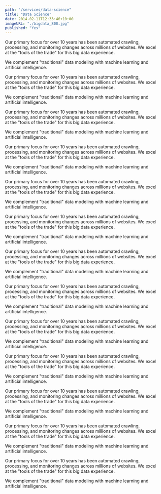 ```yaml
---
path: "/services/data-science"
title: "Data Science"
date: 2014-02-11T12:33:46+10:00
imageURL: "./bigdata_800.jpg"
published: "Yes"
---
```


Our primary focus for over 10 years has been automated crawling, processing, and monitoring changes across millions of websites. 
We excel at the "tools of the trade" for this big data experience.

We complement "traditional" data modeling with machine learning and artificial intelligence.

Our primary focus for over 10 years has been automated crawling, processing, and monitoring changes across millions of websites. 
We excel at the "tools of the trade" for this big data experience.

We complement "traditional" data modeling with machine learning and artificial intelligence.

Our primary focus for over 10 years has been automated crawling, processing, and monitoring changes across millions of websites. 
We excel at the "tools of the trade" for this big data experience.

We complement "traditional" data modeling with machine learning and artificial intelligence.

Our primary focus for over 10 years has been automated crawling, processing, and monitoring changes across millions of websites. 
We excel at the "tools of the trade" for this big data experience.

We complement "traditional" data modeling with machine learning and artificial intelligence.

Our primary focus for over 10 years has been automated crawling, processing, and monitoring changes across millions of websites. 
We excel at the "tools of the trade" for this big data experience.

We complement "traditional" data modeling with machine learning and artificial intelligence.

Our primary focus for over 10 years has been automated crawling, processing, and monitoring changes across millions of websites. 
We excel at the "tools of the trade" for this big data experience.

We complement "traditional" data modeling with machine learning and artificial intelligence.

Our primary focus for over 10 years has been automated crawling, processing, and monitoring changes across millions of websites. 
We excel at the "tools of the trade" for this big data experience.

We complement "traditional" data modeling with machine learning and artificial intelligence.

Our primary focus for over 10 years has been automated crawling, processing, and monitoring changes across millions of websites. 
We excel at the "tools of the trade" for this big data experience.

We complement "traditional" data modeling with machine learning and artificial intelligence.

Our primary focus for over 10 years has been automated crawling, processing, and monitoring changes across millions of websites. 
We excel at the "tools of the trade" for this big data experience.

We complement "traditional" data modeling with machine learning and artificial intelligence.

Our primary focus for over 10 years has been automated crawling, processing, and monitoring changes across millions of websites. 
We excel at the "tools of the trade" for this big data experience.

We complement "traditional" data modeling with machine learning and artificial intelligence.

Our primary focus for over 10 years has been automated crawling, processing, and monitoring changes across millions of websites. 
We excel at the "tools of the trade" for this big data experience.

We complement "traditional" data modeling with machine learning and artificial intelligence.

Our primary focus for over 10 years has been automated crawling, processing, and monitoring changes across millions of websites. 
We excel at the "tools of the trade" for this big data experience.

We complement "traditional" data modeling with machine learning and artificial intelligence.

Our primary focus for over 10 years has been automated crawling, processing, and monitoring changes across millions of websites. 
We excel at the "tools of the trade" for this big data experience.

We complement "traditional" data modeling with machine learning and artificial intelligence.

